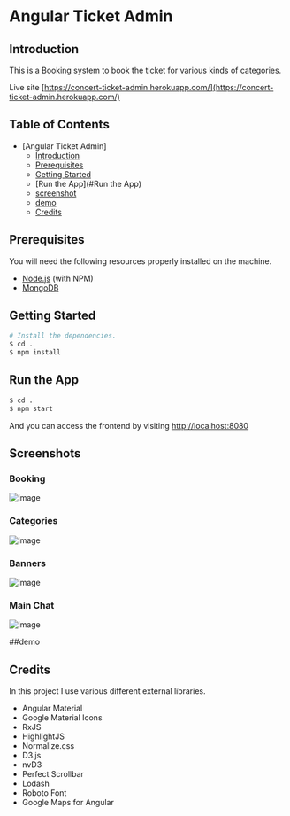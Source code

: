 # Angular Ticket Admin
## Introduction

This is a Booking system to book the ticket for various kinds of categories.

Live site [https://concert-ticket-admin.herokuapp.com/](https://concert-ticket-admin.herokuapp.com/)

## Table of Contents

   * [Angular Ticket Admin]
      * [Introduction](#introduction)
      * [Prerequisites](#Prerequisites)
      * [Getting Started](#getting-started)
      * [Run the App](#Run the App)
      * [screenshot](#screenshot)
      * [demo](#demo)
      * [Credits](#credits)
      
## Prerequisites

You will need the following resources properly installed on the machine.

* [Node.js](https://nodejs.org) (with NPM)
* [MongoDB](https://www.mongodb.com)

## Getting Started

```bash
# Install the dependencies.
$ cd .
$ npm install
```
## Run the App

```bash
$ cd .
$ npm start
```
And you can access the frontend by visiting [http://localhost:8080](http://localhost:8080)

## Screenshots

### Booking
![image](Angular-admin/Booking.png)

### Categories
![image](Angular-admin/Categories.png)

### Banners
![image](Angular-admin/banners.png)

### Main Chat
![image](https://user-images.githubusercontent.com/17595822/38169216-1c0e0e4a-356d-11e8-84e6-c4586acbd71e.png)

##demo

## Credits

In this project I use various different external libraries.

* Angular Material
* Google Material Icons
* RxJS
* HighlightJS
* Normalize.css
* D3.js
* nvD3
* Perfect Scrollbar
* Lodash
* Roboto Font
* Google Maps for Angular
